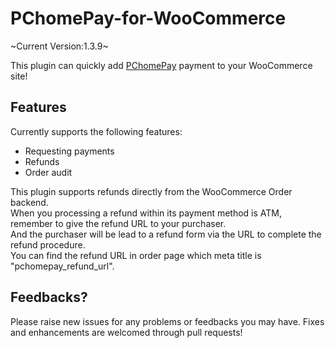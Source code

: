 # PChomePay-for-WooCommerce

~Current Version:1.3.9~

This plugin can quickly add [PChomePay](https://www.pchomepay.com.tw/) payment to your WooCommerce site!

## Features

Currently supports the following features:

* Requesting payments
* Refunds
* Order audit

This plugin supports refunds directly from the WooCommerce Order backend.\
When you processing a refund within its payment method is ATM, remember to give the refund URL to your purchaser.\
And the purchaser will be lead to a refund form via the URL to complete the refund procedure.\
You can find the refund URL in order page which meta title is "pchomepay_refund_url".

## Feedbacks?

Please raise new issues for any problems or feedbacks you may have. Fixes and enhancements are welcomed through pull requests!
